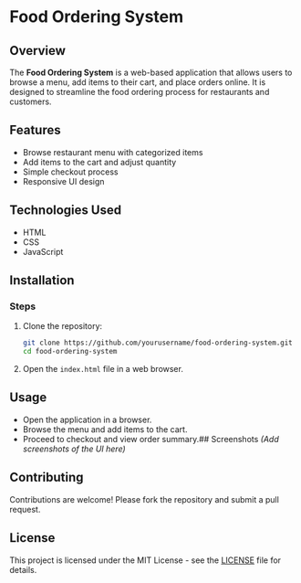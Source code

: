 # Food Ordering System

## Overview
The **Food Ordering System** is a web-based application that allows users to browse a menu, add items to their cart, and place orders online. It is designed to streamline the food ordering process for restaurants and customers.

## Features
- Browse restaurant menu with categorized items
- Add items to the cart and adjust quantity
- Simple checkout process
- Responsive UI design

## Technologies Used
- HTML
- CSS
- JavaScript

## Installation
### Steps
1. Clone the repository:
   ```sh
   git clone https://github.com/yourusername/food-ordering-system.git
   cd food-ordering-system
   ```
2. Open the `index.html` file in a web browser.

## Usage
- Open the application in a browser.
- Browse the menu and add items to the cart.
- Proceed to checkout and view order summary.## Screenshots
*(Add screenshots of the UI here)*


## Contributing
Contributions are welcome! Please fork the repository and submit a pull request.

## License
This project is licensed under the MIT License - see the [LICENSE](LICENSE) file for details.
